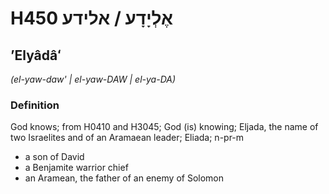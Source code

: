 # H450 אֶלְיָדָע / אלידע

## ʼElyâdâʻ

_(el-yaw-daw' | el-yaw-DAW | el-ya-DA)_

### Definition

God knows; from H0410 and H3045; God (is) knowing; Eljada, the name of two Israelites and of an Aramaean leader; Eliada; n-pr-m

- a son of David
- a Benjamite warrior chief
- an Aramean, the father of an enemy of Solomon
